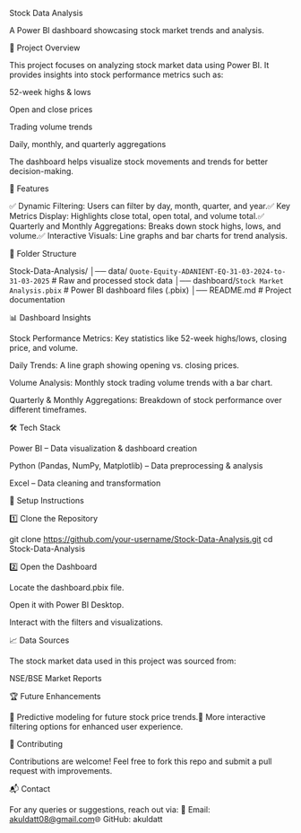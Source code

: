 Stock Data Analysis

A Power BI dashboard showcasing stock market trends and analysis.

📌 Project Overview

This project focuses on analyzing stock market data using Power BI. It provides insights into stock performance metrics such as:

52-week highs & lows

Open and close prices

Trading volume trends

Daily, monthly, and quarterly aggregations

The dashboard helps visualize stock movements and trends for better decision-making.

🚀 Features

✅ Dynamic Filtering: Users can filter by day, month, quarter, and year.✅ Key Metrics Display: Highlights close total, open total, and volume total.✅ Quarterly and Monthly Aggregations: Breaks down stock highs, lows, and volume.✅ Interactive Visuals: Line graphs and bar charts for trend analysis.

📂 Folder Structure

Stock-Data-Analysis/
│── data/ `Quote-Equity-ADANIENT-EQ-31-03-2024-to-31-03-2025`                   # Raw and processed stock data
│── dashboard/`Stock Market Analysis.pbix`                                      # Power BI dashboard files (.pbix)
│── README.md               # Project documentation

📊 Dashboard Insights

Stock Performance Metrics: Key statistics like 52-week highs/lows, closing price, and volume.

Daily Trends: A line graph showing opening vs. closing prices.

Volume Analysis: Monthly stock trading volume trends with a bar chart.

Quarterly & Monthly Aggregations: Breakdown of stock performance over different timeframes.

🛠️ Tech Stack

Power BI – Data visualization & dashboard creation

Python (Pandas, NumPy, Matplotlib) – Data preprocessing & analysis

Excel – Data cleaning and transformation

🔧 Setup Instructions

1️⃣ Clone the Repository

git clone https://github.com/your-username/Stock-Data-Analysis.git
cd Stock-Data-Analysis

2️⃣  Open the Dashboard

Locate the dashboard.pbix file.

Open it with Power BI Desktop.

Interact with the filters and visualizations.

📈 Data Sources

The stock market data used in this project was sourced from:

NSE/BSE Market Reports


🏆 Future Enhancements

🔹 Predictive modeling for future stock price trends.🔹 More interactive filtering options for enhanced user experience.

🤝 Contributing

Contributions are welcome! Feel free to fork this repo and submit a pull request with improvements.


📬 Contact

For any queries or suggestions, reach out via:
📧 Email: akuldatt08@gmail.com🌐 GitHub: akuldatt

